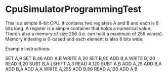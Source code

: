 # CpuSimulatorProgrammingTest

This is a simple 8-bit CPU. It contains two registers A and B and each is 8 bits long. A register is a simple container that holds a numerical value. There’s also a memory of size 256 (i.e. can hold a maximum of 256 values). Memory indexing is 0-based and each element is also 8 bits wide.

Example Instructions:

SET A,9
SET B,46
ADD A,B
WRITE A,20
SET B,90
ADD B,A
WRITE B,120
READ B,20
SUBT B,A
LSHIFT A,3
READ A,120
SUBT A,B
ADD A,25
ADD B,A
ADD B,A
ADD A,A
WRITE A,255
ADD B,89
READ A,120
ADD A,B
